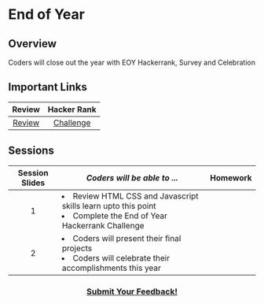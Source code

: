 # End of Year

## Overview
Coders will close out the year with EOY Hackerrank, Survey and Celebration

## Important Links
| Review | Hacker Rank |
|:-------:|:-------:|
|[Review]()|[Challenge]() |

## Sessions 
|Session Slides|*Coders will be able to ...*|Homework|
|:-------:|-------|:-------|
|1|<li>Review HTML CSS and Javascript skills learn upto this point</li> <li>Complete the End of Year Hackerrank Challenge</li> | |
|2|<li> Coders will present their final projects</li> <li> Coders will celebrate their accomplishments this year </li>| |

<h3 align="center"><a href="https://docs.google.com/forms/d/e/1FAIpQLSdmoYjRk6tqJHI5Y1ELjOZ7tiYj58dmoIBEeUaXK5ciIdljIg/viewform">Submit Your Feedback!</a></h3>

